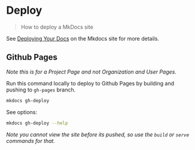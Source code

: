# Deploy
> How to deploy a MkDocs site


See [Deploying Your Docs](https://www.mkdocs.org/user-guide/deploying-your-docs/) on the Mkdocs site for more details.


## Github Pages

_Note this is for a Project Page and not Organization and User Pages._

Run this command locally to deploy to Github Pages by building and pushing to `gh-pages` branch.

```sh
mkdocs gh-deploy
```

See options:

```sh
mkdocs gh-deploy --help
```

_Note you cannot view the site before its pushed, so use the `build` or `serve` commands for that._
